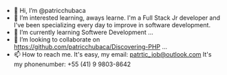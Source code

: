 - 👋 Hi, I’m @patricchubaca
- 👀  I’m interested learning, aways learne.
  I'm a Full Stack Jr developer and I've been specializing every day to improve in software development.
- 🌱 I’m currently learning Softwere Development ...
- 💞️ I’m looking to collaborate on https://github.com/patricchubaca/Discovering-PHP ...
- 📫 How to reach me. It's easy, my email: patrtic_job@outlook.com It's my phonenumber: +55 (41) 9 9803-8642

<!---
patricchubaca/patricchubaca is a ✨ special ✨ repository because its `README.md` (this file) appears on your GitHub profile.
You can click the Preview link to take a look at your changes.
--->
